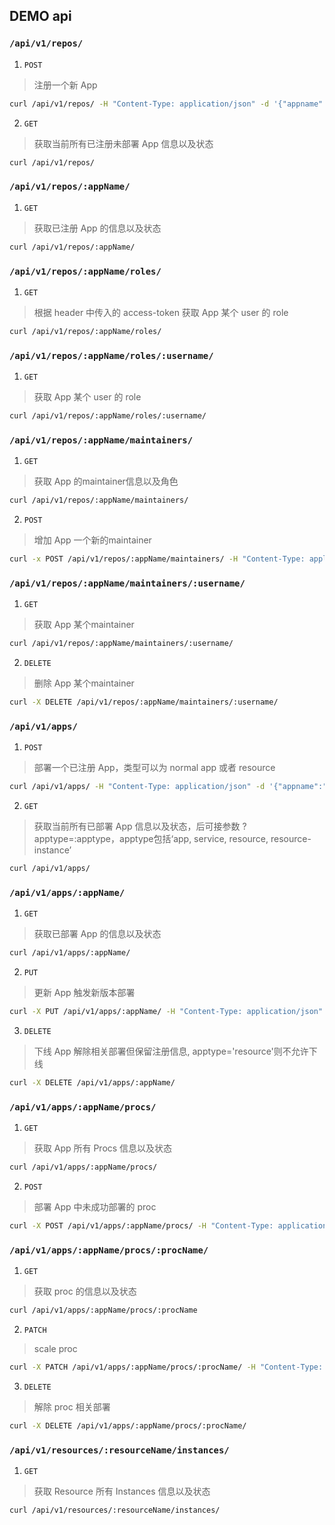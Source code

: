 ## DEMO api

### `/api/v1/repos/`

1. `POST`
>注册一个新 App
```sh
curl /api/v1/repos/ -H "Content-Type: application/json" -d '{"appname":"hello"}'
```

2. `GET`
>获取当前所有已注册未部署 App 信息以及状态
```sh
curl /api/v1/repos/
```

### `/api/v1/repos/:appName/`

1. `GET`
>获取已注册 App 的信息以及状态
```sh
curl /api/v1/repos/:appName/
```

### `/api/v1/repos/:appName/roles/`

1. `GET`
>根据 header 中传入的 access-token 获取 App 某个 user 的 role
```sh
curl /api/v1/repos/:appName/roles/
```

### `/api/v1/repos/:appName/roles/:username/`

1. `GET`
>获取 App 某个 user 的 role
```sh
curl /api/v1/repos/:appName/roles/:username/
```

### `/api/v1/repos/:appName/maintainers/`

1. `GET`
>获取 App 的maintainer信息以及角色
```sh
curl /api/v1/repos/:appName/maintainers/
```

2. `POST`
>增加 App 一个新的maintainer
```sh
curl -x POST /api/v1/repos/:appName/maintainers/ -H "Content-Type: application/json" -d '{"username": "username", "role": "role"}'
```

### `/api/v1/repos/:appName/maintainers/:username/`

1. `GET`
>获取 App 某个maintainer
```sh
curl /api/v1/repos/:appName/maintainers/:username/
```

2. `DELETE`
>删除 App 某个maintainer
```sh
curl -X DELETE /api/v1/repos/:appName/maintainers/:username/
```


### `/api/v1/apps/`

1. `POST`
>部署一个已注册 App，类型可以为 normal app 或者 resource 
```sh
curl /api/v1/apps/ -H "Content-Type: application/json" -d '{"appname":"hello"}'
```

2. `GET`
>获取当前所有已部署 App 信息以及状态，后可接参数 ?apptype=:apptype，apptype包括‘app, service, resource, resource-instance’    
```sh
curl /api/v1/apps/
```

### `/api/v1/apps/:appName/`

1. `GET`
>获取已部署 App 的信息以及状态
```sh
curl /api/v1/apps/:appName/
```

2. `PUT`
>更新 App 触发新版本部署
```sh
curl -X PUT /api/v1/apps/:appName/ -H "Content-Type: application/json" -d '{"meta_version": "1435893486-ead17ccee6d904f8e01f339e9e96c00812c70756"}'
```

3. `DELETE`
>下线 App 解除相关部署但保留注册信息, apptype='resource'则不允许下线
```sh
curl -X DELETE /api/v1/apps/:appName/
```

### `/api/v1/apps/:appName/procs/`

1. `GET`
>获取 App 所有 Procs 信息以及状态
```sh
curl /api/v1/apps/:appName/procs/
```

2. `POST`
>部署 App 中未成功部署的 proc
```sh
curl -X POST /api/v1/apps/:appName/procs/ -H "Content-Type: application/json" -d '{"procname": "client"}'
```

### `/api/v1/apps/:appName/procs/:procName/`

1. `GET`
>获取 proc 的信息以及状态
```sh
curl /api/v1/apps/:appName/procs/:procName
```

2. `PATCH`
>scale proc
```sh
curl -X PATCH /api/v1/apps/:appName/procs/:procName/ -H "Content-Type: application/json" -d '{"num_instances":2}'
```

3. `DELETE`
>解除 proc 相关部署
```sh
curl -X DELETE /api/v1/apps/:appName/procs/:procName/
```



### `/api/v1/resources/:resourceName/instances/`

1. `GET`
>获取 Resource 所有 Instances 信息以及状态
```sh
curl /api/v1/resources/:resourceName/instances/
```
